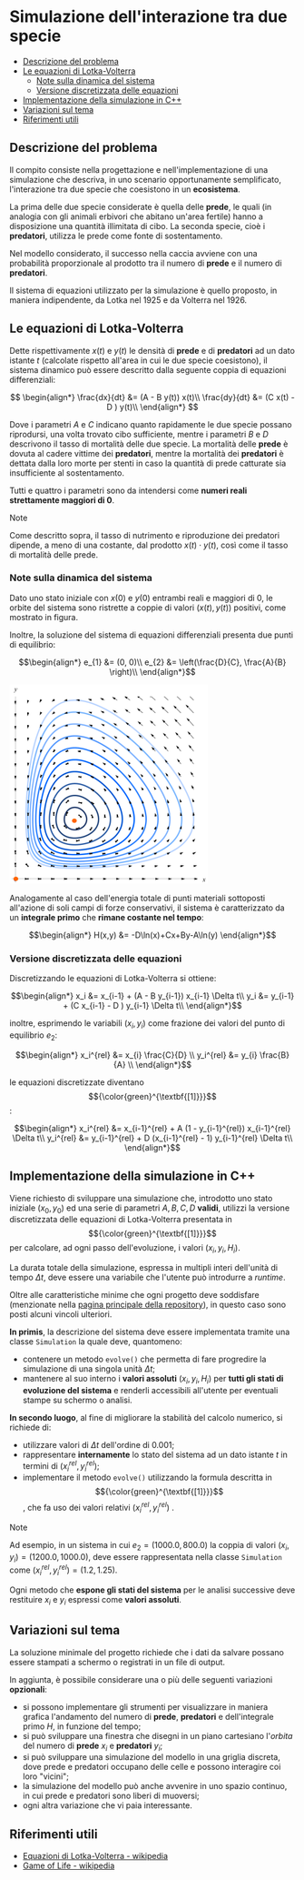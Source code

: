 <!-- omit in toc -->
# Simulazione dell'interazione tra due specie

- [Descrizione del problema](#descrizione-del-problema)
- [Le equazioni di Lotka-Volterra](#le-equazioni-di-lotka-volterra)
  - [Note sulla dinamica del sistema](#note-sulla-dinamica-del-sistema)
  - [Versione discretizzata delle equazioni](#versione-discretizzata-delle-equazioni)
- [Implementazione della simulazione in C++](#implementazione-della-simulazione-in-c)
- [Variazioni sul tema](#variazioni-sul-tema)
- [Riferimenti utili](#riferimenti-utili)

## Descrizione del problema

Il compito consiste nella progettazione e nell'implementazione di una
simulazione che descriva, in uno scenario opportunamente semplificato,
l'interazione tra due specie che coesistono in un **ecosistema**.

La prima delle due specie considerate è quella delle **prede**, le quali (in
analogia con gli animali erbivori che abitano un'area fertile)
hanno a disposizione una quantità illimitata di cibo.
La seconda specie, cioè i **predatori**, utilizza le prede come fonte di
sostentamento.

Nel modello considerato, il successo nella caccia avviene con una probabilità
proporzionale al prodotto tra il numero di **prede** e il numero di
**predatori**.

Il sistema di equazioni utilizzato per la simulazione è quello proposto, in
maniera indipendente, da Lotka nel 1925 e da Volterra nel 1926.

## Le equazioni di Lotka-Volterra

Dette rispettivamente $x(t)$ e $y(t)$ le densità di **prede** e di **predatori**
ad un dato istante $t$ (calcolate rispetto all'area in cui le due specie
coesistono), il sistema dinamico può essere descritto dalla seguente coppia di
equazioni differenziali:

$$
\begin{align*}
\frac{dx}{dt} &= (A - B y(t)) x(t)\\
\frac{dy}{dt} &= (C x(t) - D ) y(t)\\
\end{align*}
$$

Dove i parametri $A$ e $C$ indicano quanto rapidamente le due specie possano
riprodursi, una volta trovato cibo sufficiente, mentre i parametri $B$ e $D$
descrivono il tasso di mortalità delle due specie. La mortalità delle **prede**
è dovuta al cadere vittime dei **predatori**, mentre la mortalità dei
**predatori** è dettata dalla loro morte per stenti in caso la quantità di prede
catturate sia insufficiente al sostentamento.

Tutti e quattro i parametri sono da intendersi come **numeri reali strettamente
maggiori di 0**.

> [!NOTE]
> Come descritto sopra, il tasso di nutrimento e riproduzione dei predatori
> dipende, a meno di una costante, dal prodotto $x(t) \cdot y(t)$, così come il
> tasso di mortalità delle prede.

### Note sulla dinamica del sistema

Dato uno stato iniziale con $x(0)$ e $y(0)$ entrambi reali e maggiori di 0,
le orbite del sistema sono ristrette a coppie di valori $(x(t), y(t))$ positivi,
come mostrato in figura.

Inoltre, la soluzione del sistema di equazioni differenziali presenta due punti
di equilibrio:

$$\begin{align*}
e_{1} &= (0, 0)\\
e_{2} &= \left(\frac{D}{C}, \frac{A}{B} \right)\\
\end{align*}$$

![orbite lotka-volterra](volterra_orbite.png)

Analogamente al caso dell'energia totale di punti materiali sottoposti
all'azione di soli campi di forze conservativi, il sistema è caratterizzato da
un **integrale primo** che **rimane costante nel tempo**:

$$\begin{align*}
H(x,y) &= -D\ln(x)+Cx+By-A\ln(y)
\end{align*}$$

### Versione discretizzata delle equazioni

Discretizzando le equazioni di Lotka-Volterra si ottiene:

$$\begin{align*}
x_i &= x_{i-1} + (A - B  y_{i-1}) x_{i-1} \Delta t\\
y_i &= y_{i-1} + (C x_{i-1} - D ) y_{i-1} \Delta t\\
\end{align*}$$

inoltre, esprimendo le variabili $(x_i, y_i)$ come frazione dei valori del punto
di equilibrio $e_{2}$:

$$\begin{align*}
x_i^{rel} &= x_{i} \frac{C}{D} \\
y_i^{rel} &= y_{i} \frac{B}{A} \\
\end{align*}$$

le equazioni discretizzate diventano $${\color{green}^{\textbf{[1]}}}$$:

$$\begin{align*}
x_i^{rel} &= x_{i-1}^{rel} + A (1 - y_{i-1}^{rel}) x_{i-1}^{rel} \Delta t\\
y_i^{rel} &= y_{i-1}^{rel} + D (x_{i-1}^{rel} - 1) y_{i-1}^{rel} \Delta t\\
\end{align*}$$

## Implementazione della simulazione in C++

Viene richiesto di sviluppare una simulazione che, introdotto uno stato
iniziale $(x_0, y_0)$ ed una serie di parametri $A, B, C, D$ **validi**,
utilizzi la versione discretizzata delle equazioni di Lotka-Volterra 
presentata in $${\color{green}^{\textbf{[1]}}}$$ per calcolare, ad ogni passo
dell'evoluzione, i valori $(x_i, y_i, H_i)$.

La durata totale della simulazione, espressa in multipli interi dell'unità
di tempo $\Delta t$, deve essere una variabile che l'utente può introdurre a
_runtime_.

Oltre alle caratteristiche minime che ogni progetto deve soddisfare (menzionate
nella [pagina principale della repository](README.md)), in questo caso sono
posti alcuni vincoli ulteriori.

**In primis**, la descrizione del sistema deve essere implementata tramite una
classe `Simulation` la quale deve, quantomeno:
- contenere un metodo `evolve()` che permetta di fare progredire la
  simulazione di una singola unità $\Delta t$;
- mantenere al suo interno i **valori assoluti** $(x_i, y_i, H_i)$ per **tutti
  gli stati di evoluzione del sistema** e renderli accessibili all'utente per
  eventuali stampe su schermo o analisi.

**In secondo luogo**, al fine di migliorare la stabilità del calcolo numerico,
si richiede di:
- utilizzare valori di $\Delta t$ dell'ordine di $0.001$;
- rappresentare **internamente** lo stato del sistema ad un dato istante $t$ in
  termini di $(x_i^{rel}, y_i^{rel})$;
- implementare il metodo `evolve()` utilizzando la formula descritta in
  $${\color{green}^{\textbf{[1]}}}$$, che fa uso dei valori relativi
  $(x_i^{rel}, y_i^{rel})$ .

> [!NOTE]
> Ad esempio, in un sistema in cui $e_{2} = (1000.0, 800.0)$ la coppia di
> valori $(x_i, y_i) = (1200.0, 1000.0)$, deve essere rappresentata nella classe
> `Simulation` come $(x_i^{rel}, y_i^{rel}) = (1.2, 1.25)$.

Ogni metodo che **espone gli stati del sistema** per le analisi successive deve
restituire $x_i$ e $y_i$ espressi come **valori assoluti**.

## Variazioni sul tema

La soluzione minimale del progetto richiede che i dati da salvare possano
essere stampati a schermo o registrati in un file di output.

In aggiunta, è possibile considerare una o più delle seguenti variazioni
**opzionali**:

- si possono implementare gli strumenti per visualizzare in maniera grafica
  l'andamento del numero di **prede**, **predatori** e dell'integrale primo $H$,
  in funzione del tempo;
- si può sviluppare una finestra che disegni in un piano cartesiano l'_orbita_
  del numero di **prede** $x_i$ e **predatori** $y_i$;
- si può sviluppare una simulazione del modello in una griglia discreta, dove
  prede e predatori occupano delle celle e possono interagire coi loro "vicini";
- la simulazione del modello può anche avvenire in uno spazio continuo, in cui
  prede e predatori sono liberi di muoversi;
- ogni altra variazione che vi paia interessante.

## Riferimenti utili

- [Equazioni di Lotka-Volterra - wikipedia](https://it.wikipedia.org/wiki/Equazioni_di_Lotka-Volterra)
- [Game of Life - wikipedia](https://it.wikipedia.org/wiki/Gioco_della_vita)

